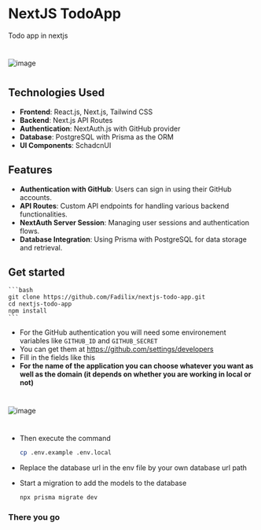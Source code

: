 # NextJS TodoApp
Todo app in nextjs
#
![image](https://github.com/Fadilix/nextjs-todo-app/assets/121851593/52569bd1-16ee-41ea-8731-0999fb81d930)
#


## Technologies Used
- **Frontend**: React.js, Next.js, Tailwind CSS
- **Backend**: Next.js API Routes
- **Authentication**: NextAuth.js with GitHub provider
- **Database**: PostgreSQL with Prisma as the ORM
- **UI Components**: SchadcnUI

## Features
- **Authentication with GitHub**: Users can sign in using their GitHub accounts.
- **API Routes**: Custom API endpoints for handling various backend functionalities.
- **NextAuth Server Session**: Managing user sessions and authentication flows.
- **Database Integration**: Using Prisma with PostgreSQL for data storage and retrieval.

## Get started
    ```bash
    git clone https://github.com/Fadilix/nextjs-todo-app.git
    cd nextjs-todo-app
    npm install
    ```

- For the GitHub authentication you will need some environement variables like `GITHUB_ID` and `GITHUB_SECRET`
-   You can get them at https://github.com/settings/developers
- Fill in the fields like this
- **For the name of the application you can choose whatever you want as well as the domain (it depends on whether you are working in local or not)**

#
![image](https://github.com/Fadilix/nextjs-todo-app/assets/121851593/7522905e-2ca3-4d31-ba59-bacad22c28f0)
#

-   Then execute the command
    ```bash
    cp .env.example .env.local
    ```
- Replace the database url in the env file by your own database url path
- Start a migration to add the models to the database
    
    ```bash
    npx prisma migrate dev
    ```

### There you go
